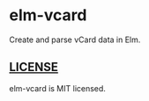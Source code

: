 # elm-vcard

Create and parse vCard data in Elm.

## [LICENSE](LICENSE)

elm-vcard is MIT licensed.

